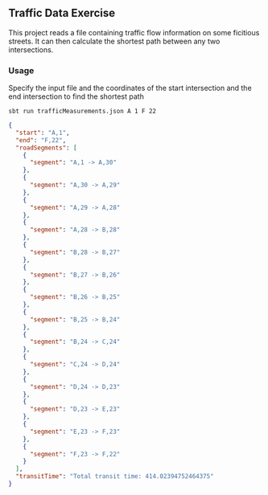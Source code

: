 ## Traffic Data Exercise

This project reads a file containing traffic flow information on some ficitious streets. It can then calculate the shortest path between any two intersections.

### Usage

Specify the input file and the coordinates of the start intersection and the end intersection to find the shortest path

```
sbt run trafficMeasurements.json A 1 F 22
```


```json
{
  "start": "A,1",
  "end": "F,22",
  "roadSegments": [
    {
      "segment": "A,1 -> A,30"
    },
    {
      "segment": "A,30 -> A,29"
    },
    {
      "segment": "A,29 -> A,28"
    },
    {
      "segment": "A,28 -> B,28"
    },
    {
      "segment": "B,28 -> B,27"
    },
    {
      "segment": "B,27 -> B,26"
    },
    {
      "segment": "B,26 -> B,25"
    },
    {
      "segment": "B,25 -> B,24"
    },
    {
      "segment": "B,24 -> C,24"
    },
    {
      "segment": "C,24 -> D,24"
    },
    {
      "segment": "D,24 -> D,23"
    },
    {
      "segment": "D,23 -> E,23"
    },
    {
      "segment": "E,23 -> F,23"
    },
    {
      "segment": "F,23 -> F,22"
    }
  ],
  "transitTime": "Total transit time: 414.02394752464375"
}

```
